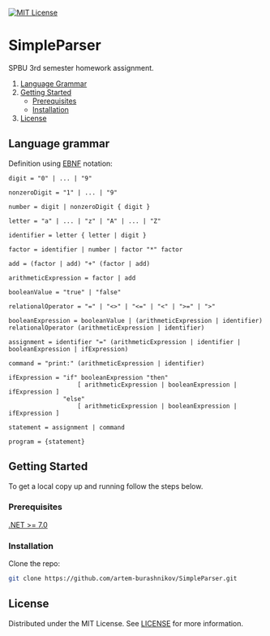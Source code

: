 [![MIT License][license-shield]][license-url]

# SimpleParser
    
SPBU 3rd semester homework assignment.

<ol>
    <li>
        <a href="#language-grammar">Language Grammar</a>
    </li>
    <li>
        <a href="#getting-started">Getting Started</a>
        <ul>
            <li><a href="#prerequisites">Prerequisites</a></li>
            <li><a href="#installation">Installation</a></li>
        </ul>
    </li>
    <li>
        <a href="#license">License</a>
    </li>
</ol>

## Language grammar

Definition using [EBNF][grammar-notation] notation:

```ignorelang
digit = "0" | ... | "9"

nonzeroDigit = "1" | ... | "9"

number = digit | nonzeroDigit { digit }

letter = "a" | ... | "z" | "A" | ... | "Z"

identifier = letter { letter | digit }

factor = identifier | number | factor "*" factor

add = (factor | add) "+" (factor | add)

arithmeticExpression = factor | add

booleanValue = "true" | "false"

relationalOperator = "=" | "<>" | "<=" | "<" | ">=" | ">"

booleanExpression = booleanValue | (arithmeticExpression | identifier) relationalOperator (arithmeticExpression | identifier)

assignment = identifier "=" (arithmeticExpression | identifier | booleanExpression | ifExpression)

command = "print:" (arithmeticExpression | identifier)
                   
ifExpression = "if" booleanExpression "then" 
                   [ arithmeticExpression | booleanExpression | ifExpression ]
               "else"
                   [ arithmeticExpression | booleanExpression | ifExpression ]

statement = assignment | command

program = {statement}
```

## Getting Started

To get a local copy up and running follow the steps below.

### Prerequisites

[.NET >= 7.0][net-link]

### Installation

Clone the repo:

```sh
git clone https://github.com/artem-burashnikov/SimpleParser.git
```

## License

Distributed under the MIT License. See [LICENSE][license-url] for more information.

<!-- https://www.markdownguide.org/basic-syntax/#reference-style-links -->
[license-shield]: https://img.shields.io/github/license/artem-burashnikov/SimpleParser.svg?style=for-the-badge
[license-url]: https://github.com/artem-burashnikov/SimpleParser/blob/main/LICENSE
[net-link]: https://dotnet.microsoft.com/en-us/download
[grammar-notation]: https://en.wikipedia.org/wiki/Extended_Backus%E2%80%93Naur_form